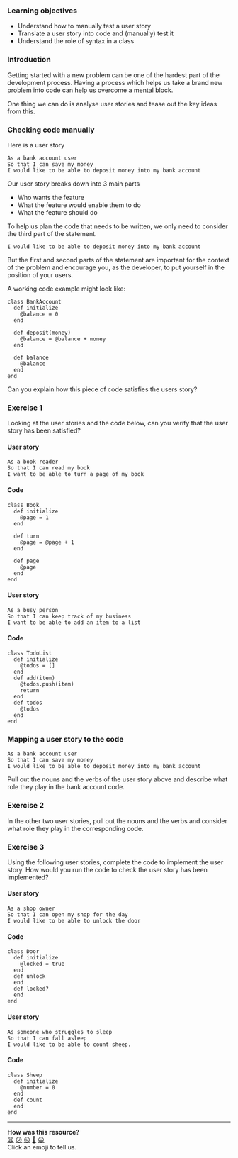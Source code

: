 ### Learning objectives
 - Understand how to manually test a user story
 - Translate a user story into code and (manually) test it
 - Understand the role of syntax in a class

### Introduction

Getting started with a new problem can be one of the hardest
part of the development process. Having a process which helps us take a brand new problem into code can help us overcome a mental block.

One thing we can do is analyse user stories and tease out the key ideas from this.

### Checking code manually
Here is a user story
```
As a bank account user
So that I can save my money
I would like to be able to deposit money into my bank account
```

Our user story breaks down into 3 main parts
- Who wants the feature
- What the feature would enable them to do
- What the feature should do

To help us plan the code that needs to be written, we only need to consider the third part of the statement.

`I would like to be able to deposit money into my bank account`

But the first and second parts of the statement are important for the context of the problem and encourage you, as the developer, to put yourself in the position of your users.

A working code example might look like:
```
class BankAccount
  def initialize
    @balance = 0
  end
  
  def deposit(money)
    @balance = @balance + money
  end
  
  def balance
    @balance
  end
end
```

Can you explain how this piece of code satisfies the users story?

### Exercise 1

Looking at the user stories and the code below, can you verify that the user story has been satisfied?

#### User story

```
As a book reader
So that I can read my book
I want to be able to turn a page of my book
```

#### Code
```
class Book
  def initialize
    @page = 1
  end

  def turn
    @page = @page + 1
  end

  def page
    @page
  end
end
```

#### User story

```
As a busy person
So that I can keep track of my business
I want to be able to add an item to a list
```

#### Code
```
class TodoList
  def initialize
    @todos = []
  end
  def add(item)
    @todos.push(item)
    return
  end
  def todos
    @todos
  end
end
```

### Mapping a user story to the code
```
As a bank account user
So that I can save my money
I would like to be able to deposit money into my bank account
```

Pull out the nouns and the verbs of the user story above and describe what role they play in the bank account code.

### Exercise 2
In the other two user stories, pull out the nouns and the verbs and consider what role they play in the corresponding code.


### Exercise 3
Using the following user stories, complete the code to implement the user story. How would you run the code to check the user story has been implemented?

#### User story
```
As a shop owner
So that I can open my shop for the day
I would like to be able to unlock the door
```

#### Code
```
class Door
  def initialize
    @locked = true
  end
  def unlock
  end
  def locked?
  end
end
```

#### User story
```
As someone who struggles to sleep
So that I can fall asleep
I would like to be able to count sheep.
```

#### Code
```
class Sheep
  def initialize
    @number = 0
  end
  def count
  end
end
```

<!-- BEGIN GENERATED SECTION DO NOT EDIT -->

---

**How was this resource?**  
[😫](https://airtable.com/shrUJ3t7KLMqVRFKR?prefill_Repository=skills-workshops&prefill_File=test_driven_development/translating_user_stories_into_code/README.md&prefill_Sentiment=😫) [😕](https://airtable.com/shrUJ3t7KLMqVRFKR?prefill_Repository=skills-workshops&prefill_File=test_driven_development/translating_user_stories_into_code/README.md&prefill_Sentiment=😕) [😐](https://airtable.com/shrUJ3t7KLMqVRFKR?prefill_Repository=skills-workshops&prefill_File=test_driven_development/translating_user_stories_into_code/README.md&prefill_Sentiment=😐) [🙂](https://airtable.com/shrUJ3t7KLMqVRFKR?prefill_Repository=skills-workshops&prefill_File=test_driven_development/translating_user_stories_into_code/README.md&prefill_Sentiment=🙂) [😀](https://airtable.com/shrUJ3t7KLMqVRFKR?prefill_Repository=skills-workshops&prefill_File=test_driven_development/translating_user_stories_into_code/README.md&prefill_Sentiment=😀)  
Click an emoji to tell us.

<!-- END GENERATED SECTION DO NOT EDIT -->
